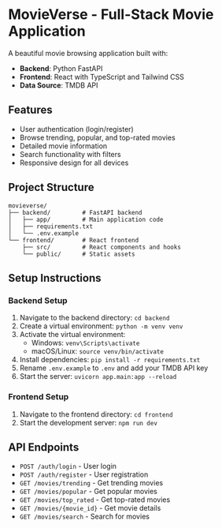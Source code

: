# MovieVerse - Full-Stack Movie Application

A beautiful movie browsing application built with:
- **Backend**: Python FastAPI
- **Frontend**: React with TypeScript and Tailwind CSS
- **Data Source**: TMDB API

## Features

- User authentication (login/register)
- Browse trending, popular, and top-rated movies
- Detailed movie information
- Search functionality with filters
- Responsive design for all devices

## Project Structure

```
movieverse/
├── backend/         # FastAPI backend
│   ├── app/         # Main application code
│   ├── requirements.txt
│   └── .env.example
└── frontend/        # React frontend
    ├── src/         # React components and hooks
    └── public/      # Static assets
```

## Setup Instructions

### Backend Setup
1. Navigate to the backend directory: `cd backend`
2. Create a virtual environment: `python -m venv venv`
3. Activate the virtual environment:
   - Windows: `venv\Scripts\activate`
   - macOS/Linux: `source venv/bin/activate`
4. Install dependencies: `pip install -r requirements.txt`
5. Rename `.env.example` to `.env` and add your TMDB API key
6. Start the server: `uvicorn app.main:app --reload`

### Frontend Setup
1. Navigate to the frontend directory: `cd frontend`
2. Start the development server: `npm run dev`

## API Endpoints

- `POST /auth/login` - User login
- `POST /auth/register` - User registration
- `GET /movies/trending` - Get trending movies
- `GET /movies/popular` - Get popular movies
- `GET /movies/top_rated` - Get top-rated movies
- `GET /movies/{movie_id}` - Get movie details
- `GET /movies/search` - Search for movies